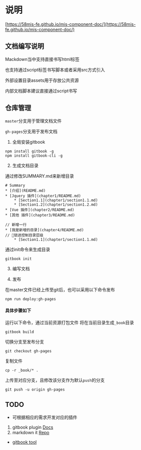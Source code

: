# 说明
[https://58mis-fe.github.io/mis-component-doc/](https://58mis-fe.github.io/mis-component-doc/)

## 文档编写说明

Mackdown当中支持直接书写html标签

也支持通过script标签书写脚本或者采用src方式引入

外部设置目录assets用于存放公共资源

内部文档脚本建议直接通过script书写

## 仓库管理

`master`分支用于管理文档文件

`gh-pages`分支用于发布文档

1. 全局安装gitbook

```
npm install gitbook -g 
npm install gitbook-cli -g
```

2. 生成文档目录

通过修改SUMMARY.md来新增目录
```
# Summary
* [介绍](README.md)
* [Jquery 插件](chapter1/README.md)
    * [Section1.1](chapter1/section1.1.md)
    * [Section1.2](chapter1/section1.2.md)
* [Vue 插件](chapter2/README.md)
* [其他 插件](chapter3/README.md)

// 新增一行
* [我是新增的目录](chapter4/README.md)
// 锁进控制目录层级
    * [Section1.1](chapter1/section1.1.md) 
```
通过init命令来生成目录

```
gitbook init
```

3. 编写文档

4. 发布

在master文件已经上传至git后，也可以采用以下命令发布
```
npm run deploy:gh-pages
```

#### 具体步骤如下

运行以下命令，通过当前资源打包文件
将在当前目录生成`_book`目录

```
gitbook build
```

切换分支至发布分支

```
git checkout gh-pages
```

复制文件
```
cp -r _book/* .
```

上传至对应分支，且修改该分支作为默认`push`的分支
```
git push -u origin gh-pages
```


## TODO

* 可根据相应的需求开发对应的插件

1. gitbook plugin [Docs](https://github.com/GitbookIO/gitbook/tree/master/docs/plugins)
2. markdown it [Repo](https://github.com/markdown-it)

* [gitbook tool](https://toolchain.gitbook.com/syntax/markdown.html)
